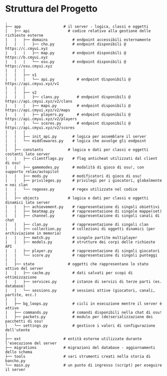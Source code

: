 # Struttura del Progetto

    .
    ├── app                   # il server - logica, classi e oggetti
    |   ├── api                 # codice relativo alla gestione delle richieste esterne
    |   |   ├── domains           # endpoint accessibili esternamente
    |   |   |   ├── cho.py        # endpoint disponibili @ https://c.cmyui.xyz
    |   |   |   ├── map.py        # endpoint disponibili @ https://b.cmyui.xyz
    |   |   |   └── osu.py        # endpoint disponibili @ https://osu.cmyui.xyz
    |   |   |
    |   |   ├── v1
    |   |   |   └── api.py          # endpoint disponibili @ https://api.cmyui.xyz/v1
    |   |   |
    |   |   ├── v2
    |   |   |   ├── clans.py        # endpoint disponibili @ https://api.cmyui.xyz/v2/clans
    |   |   |   ├── maps.py         # endpoint disponibili @ https://api.cmyui.xyz/v2/maps
    |   |   |   ├── players.py      # endpoint disponibili @ https://api.cmyui.xyz/v2/players
    |   |   |   └── scores.py       # endpoint disponibili @ https://api.cmyui.xyz/v2/scores
    |   |   |
    |   |   ├── init_api.py       # logica per assemblare il server
    |   |   └── middlewares.py    # logica che avvolge gli endpoint
    |   |
    |   ├── constants           # logica e dati per classi e oggetti costanti lato server
    |   |   ├── clientflags.py    # flag anticheat utilizzati dal client di osu!
    |   |   ├── gamemodes.py      # modalità di gioco di osu!, con supporto relax/autopilot
    |   |   ├── mods.py           # modificatori di gioco di osu!
    |   |   ├── privileges.py     # privilegi per i giocatori, globalmente e nei clan
    |   |   └── regexes.py        # regex utilizzate nel codice
    |   |
    |   ├── objects             # logica e dati per classi e oggetti dinamici lato server
    |   |   ├── achievement.py    # rappresentazione di singoli obiettivi
    |   |   ├── beatmap.py        # rappresentazione di singole mappe(set)
    |   |   ├── channel.py        # rappresentazione di singoli canali di chat
    |   |   ├── clan.py           # rappresentazione di singoli clan
    |   |   ├── collection.py     # collezioni di oggetti dinamici (per archiviazione in memoria)
    |   |   ├── match.py          # singole partite multiplayer
    |   |   ├── models.py         # strutture dei corpi delle richieste API
    |   |   ├── player.py         # rappresentazione di singoli giocatori
    |   |   └── score.py          # rappresentazione di singoli punteggi
    |   |
    |   ├── state               # oggetti che rappresentano lo stato attivo del server
    |   |   ├── cache.py          # dati salvati per scopi di ottimizzazione
    |   |   ├── services.py       # istanze di servizi di terze parti (es. database)
    |   |   └── sessions.py       # sessioni attive (giocatori, canali, partite, ecc.)
    |   |
    |   ├── bg_loops.py           # cicli in esecuzione mentre il server è attivo
    |   ├── commands.py           # comandi disponibili nella chat di osu!
    |   ├── packets.py            # modulo per (de)serializzazione dei pacchetti di osu!
    |   └── settings.py           # gestisce i valori di configurazione dell'utente
    |
    ├── ext                   # entità esterne utilizzate durante l'esecuzione del server
    ├── migrations            # migrazioni del database - aggiornamenti dello schema
    ├── tools                 # vari strumenti creati nella storia di bancho.py
    └── main.py               # un punto di ingresso (script) per eseguire il server
